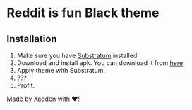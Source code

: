 # Reddit is fun Black theme

## Installation
1. Make sure you have [Substratum](https://play.google.com/store/apps/details?id=projekt.substratum&hl=en) installed.
2. Download and install apk. You can download it from [here](https://github.com/xadden/rif-black/releases/download/1.0/rif-black.apk).
3. Apply theme with Substratum.
4. ???
5. Profit.


Made by Xadden with ❤!
